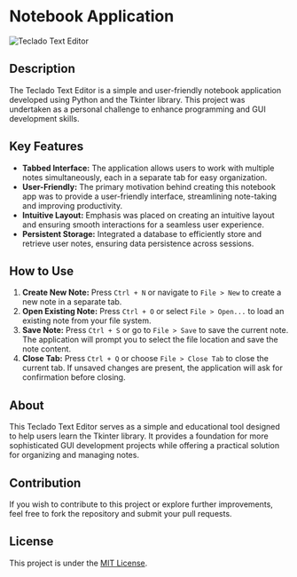 # Notebook Application

![Teclado Text Editor]()

## Description
The Teclado Text Editor is a simple and user-friendly notebook application developed using Python and the Tkinter library. This project was undertaken as a personal challenge to enhance programming and GUI development skills.

## Key Features
- **Tabbed Interface:** The application allows users to work with multiple notes simultaneously, each in a separate tab for easy organization.
- **User-Friendly:** The primary motivation behind creating this notebook app was to provide a user-friendly interface, streamlining note-taking and improving productivity.
- **Intuitive Layout:** Emphasis was placed on creating an intuitive layout and ensuring smooth interactions for a seamless user experience.
- **Persistent Storage:** Integrated a database to efficiently store and retrieve user notes, ensuring data persistence across sessions.

## How to Use
1. **Create New Note:** Press `Ctrl + N` or navigate to `File > New` to create a new note in a separate tab.
2. **Open Existing Note:** Press `Ctrl + O` or select `File > Open...` to load an existing note from your file system.
3. **Save Note:** Press `Ctrl + S` or go to `File > Save` to save the current note. The application will prompt you to select the file location and save the note content.
4. **Close Tab:** Press `Ctrl + Q` or choose `File > Close Tab` to close the current tab. If unsaved changes are present, the application will ask for confirmation before closing.

## About
This Teclado Text Editor serves as a simple and educational tool designed to help users learn the Tkinter library. It provides a foundation for more sophisticated GUI development projects while offering a practical solution for organizing and managing notes.

## Contribution
If you wish to contribute to this project or explore further improvements, feel free to fork the repository and submit your pull requests.

## License
This project is under the [MIT License](insert_license_url_here).
